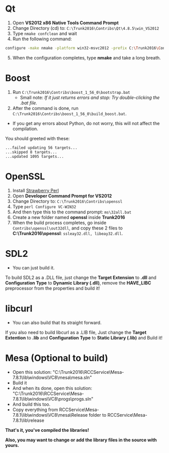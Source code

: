 # Qt
1. Open **VS2012 x86 Native Tools Command Prompt**
2. Change Directory (cd) to: `C:\Trunk2016\Contribs\Qt\4.8.5\win_VS2012`
3. Type `nmake confclean` and wait
4. Run the following command:
```sh
configure -make nmake -platform win32-msvc2012 -prefix C:\Trunk2016\Contribs\Qt\4.8.5\win_VS2012 -opensource -confirm-license -opengl desktop -nomake examples -nomake tests -webkit -xmlpatterns
```
5. When the configuration completes, type **nmake** and take a long breath.
 
# Boost
1. Run `C:\Trunk2016\Contribs\boost_1_56_0\bootstrap.bat`
   - Small note: _If it just returns errors and stop: Try double-clicking the .bat file._
2. After the command is done, run `C:\Trunk2016\Contribs\boost_1_56_0\build_boost.bat`.
- If you get any errors about Python, do not worry, this will not affect the compilation.

You should greeted with these:

```
...failed updating 56 targets...
...skipped 8 targets...
...updated 1095 targets...
```

# OpenSSL
1. Install [Strawberry Perl](https://strawberryperl.com/)
2. Open **Developer Command Prompt for VS2012**
3. Change Directory to: `C:\Trunk2016\Contribs\openssl`
4. Type `perl Configure VC-WIN32`
5. And then type this to the command prompt: `ms\32all.bat`
6. Create a new folder named **openssl** inside **Trunk2016**
7. When the build process completes, go inside `Contribs\openssl\out32dll`, and copy these 2 files to **C:\Trunk2016\openssl**: `ssleay32.dll, libeay32.dll`.

# SDL2
- You can just build it.

To build SDL2 as a .DLL file, just change the **Target Extension** to **.dll** and **Configuration Type** to **Dynamic Library (.dll)**, remove the **HAVE_LIBC** preprocessor from the properties and build it!

# libcurl
- You can also build that its straight forward.

If you also need to build libcurl as a .LIB file, Just change the **Target Extention** to **.lib** and **Configuration Type** to **Static Library (.lib)** and Build it!

# Mesa (Optional to build)
- Open this solution: "C:\Trunk2016\RCCService\Mesa-7.8.1\lib\windows\VC8\mesa\mesa.sln"
- Build it
- And when its done, open this solution: "C:\Trunk2016\RCCService\Mesa-7.8.1\lib\windows\VC8\progs\progs.sln"
- And build this too.
- Copy everything from RCCService\Mesa-7.8.1\lib\windows\VC8\mesa\Release folder to RCCService\Mesa-7.8.1\lib\release

**That's it, you've compiled the libraries!**

**Also, you may want to change or add the library files in the source with yours.**
